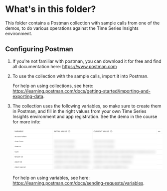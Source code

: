 # What's in this folder?

This folder contains a Postman collection with sample calls from one of the demos, to do various operations against the Time Series Insights environment.

## Configuring Postman

1. If you're not familiar with postman, you can download it for free and find all documentation here: https://www.postman.com

2. To use the collection with the sample calls, import it into Postman.

   For help on using collections, see here: https://learning.postman.com/docs/getting-started/importing-and-exporting-data.

3. The collection uses the following variables, so make sure to create them in Postman, and fill in the right values from your own Time Series Insights environment and app registration. See the demo in the course for more info:

   ![enter image description here](/rest-samples/readme-postman-collection-variables.png)

   For help on using variables, see here: https://learning.postman.com/docs/sending-requests/variables.
